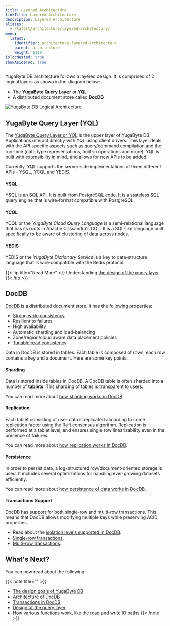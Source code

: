 ```yaml
---
title: Layered Architecture
linkTitle: Layered Architecture
description: Layered Architecture
aliases:
  - /latest/architecture/layered-architecture/
menu:
  latest:
    identifier: architecture-layered-architecture
    parent: architecture
    weight: 1110
isTocNested: true
showAsideToc: true
---
```


YugaByte DB architecture follows a layered design. It is comprised of 2 logical layers as shown in the diagram below:

* The **YugaByte Query Layer** or **YQL**
* A distributed document store called **DocDB**

![YugaByte DB Logical Architecture](/images/architecture/yb-arch-new.png)


## YugaByte Query Layer (YQL)

The [YugaByte Query Layer or YQL](../yql/) is the upper layer of YugaByte DB. Applications interact directly with YQL using client drivers. This layer deals with the API specific aspects such as query/command compilation and the run-time (data type representations, built-in operations and more). YQL is built with extensibility in mind, and allows for new APIs to be added.

Currently, YQL supports the server-side implementations of three different APIs - YSQL, YCQL and YEDIS.

#### YSQL

YSQL is an SQL API. It is built from PostgreSQL code. It is a stateless SQL query engine that is wire-format compatible with PostgreSQL.

#### YCQL

YCQL or the *YugaByte Cloud Query Language* is a semi-relational language that has its roots in Apache Cassandra's CQL. It is a SQL-like language built specifically to be aware of clustering of data across nodes.

#### YEDIS

YEDIS or the *YugaByte Dictionary Service* is a key to data-structure language that is wire-compatible with the Redis protocol.

{{< tip title="Read More" >}}
Understanding [the design of the query layer](../query-layer/overview/).
{{< /tip >}}


## DocDB

[DocDB](../docdb/) is a distributed document store. It has the following properties:

* [Strong write consistency](../docdb/replication/#strong-write-consistency)
* Resilient to failures
* High availability
* Automatic sharding and load-balancing
* Zone/region/cloud aware data placement policies
* [Tunable read consistency](../docdb/replication/#tunable-read-consistency)

Data in DocDB is stored in tables. Each table is composed of rows, each row contains a key and a document. Here are some key points:


#### Sharding

Data is stored inside tables in DocDB. A DocDB table is often sharded into a number of **tablets**. This sharding of tables is transparent to users.

You can read more about [how sharding works in DocDB](../docdb/sharding/).

#### Replication

Each tablet consisting of user data is replicated according to some replication factor using the Raft consensus algorithm. Replication is performed at a tablet level, and ensures single row linearizability even in the presence of failures.

You can read more about [how replication works in DocDB](../docdb/replication/).


#### Persistence

In order to persist data, a log-structured row/document-oriented storage is used. It includes several optimizations for handling ever-growing datasets efficiently.

You can read more about [how persistence of data works in DocDB](../docdb/persistence/).

#### Transactions Support

DocDB has support for both single-row and multi-row transactions. This means that DocDB allows modifying multiple keys while preserving ACID properties.

* Read about the [isolation levels supported in DocDB](../transactions/isolation-levels/).
* [Single-row transactions](../transactions/single-row-transactions/).
* [Multi-row transactions](../transactions/distributed-txns/).

## What's Next?

You can now read about the following:

{{< note title="" >}}
* [The design goals of YugaByte DB](../design-goals/)
* [Architecture of DocDB](../docdb/)
* [Transactions in DocDB](../transactions/)
* [Design of the query layer](../query-layer/)
* [How various functions work, like the read and write IO paths](../core-functions/)
{{< /note >}}

